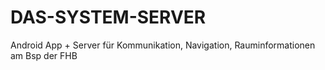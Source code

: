 DAS-SYSTEM-SERVER
==========

Android App + Server für Kommunikation, Navigation, Rauminformationen am Bsp der FHB 
